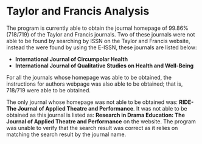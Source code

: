 # Taylor and Francis Analysis
The program is currently able to obtain the journal homepage of 99.86% (718/719) of the Taylor and Francis journals. Two of these journals were not able to be found by searching by ISSN on the Taylor and Francis website, instead the were found by using the E-ISSN, these journals are listed below:

  * **International Journal of Circumpolar Health**
  * **International Journal of Qualitative Studies on Health and Well-Being**

For all the journals whose homepage was able to be obtained, the instructions for authors webpage was also able to be obtained; that is, 718/719 were able to be obtained.

The only journal whose homepage was not able to be obtained was: **RIDE-The Journal of Applied Theatre and Performance**. It was not able to be obtained as this journal is listed as: **Research in Drama Education: The Journal of Applied Theatre and Performance** on the website. The program was unable to verify that the search result was correct as it relies on matching the search result by the journal name.
